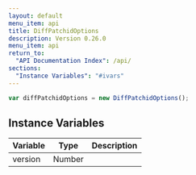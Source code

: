 ```yaml
---
layout: default
menu_item: api
title: DiffPatchidOptions
description: Version 0.26.0
menu_item: api
return_to:
  "API Documentation Index": /api/
sections:
  "Instance Variables": "#ivars"
---
```


```js
var diffPatchidOptions = new DiffPatchidOptions();
```

## <a name="ivars"></a>Instance Variables

| Variable | Type | Description |
| --- | --- | --- |
| <a name="version"></a>version | Number |  |

